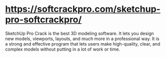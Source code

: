 # https://softcrackpro.com/sketchup-pro-softcrackpro/
SketchUp Pro Crack is the best 3D modeling software. It lets you design new models, viewports, layouts, and much more in a professional way. It is a strong and effective program that lets users make high-quality, clear, and complex models without putting in a lot of work or time.
